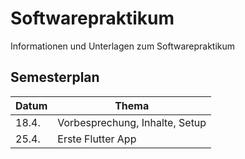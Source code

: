 # Softwarepraktikum
Informationen und Unterlagen zum Softwarepraktikum


## Semesterplan

| Datum  | Thema |
| ------------- | ------------- |
| 18.4.  | Vorbesprechung, Inhalte, Setup |
| 25.4.  | Erste Flutter App  |

